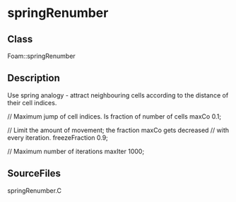 # springRenumber 
## Class
Foam::springRenumber

## Description
Use spring analogy - attract neighbouring cells according to the distance
of their cell indices.

// Maximum jump of cell indices. Is fraction of number of cells
maxCo 0.1;

// Limit the amount of movement; the fraction maxCo gets decreased
// with every iteration.
freezeFraction 0.9;

// Maximum number of iterations
maxIter 1000;

## SourceFiles
springRenumber.C

